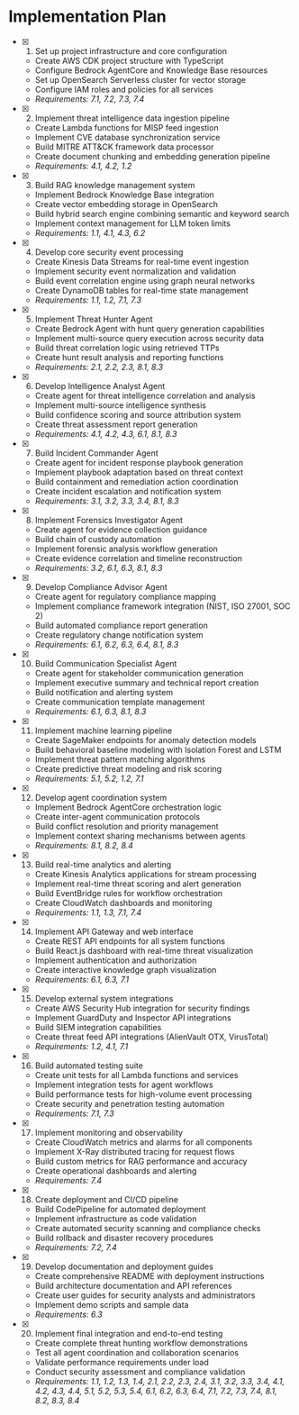 # Implementation Plan

- [x] 1. Set up project infrastructure and core configuration



  - Create AWS CDK project structure with TypeScript
  - Configure Bedrock AgentCore and Knowledge Base resources
  - Set up OpenSearch Serverless cluster for vector storage
  - Configure IAM roles and policies for all services
  - _Requirements: 7.1, 7.2, 7.3, 7.4_

- [x] 2. Implement threat intelligence data ingestion pipeline



  - Create Lambda functions for MISP feed ingestion
  - Implement CVE database synchronization service
  - Build MITRE ATT&CK framework data processor
  - Create document chunking and embedding generation pipeline
  - _Requirements: 4.1, 4.2, 1.2_

- [x] 3. Build RAG knowledge management system


  - Implement Bedrock Knowledge Base integration
  - Create vector embedding storage in OpenSearch
  - Build hybrid search engine combining semantic and keyword search
  - Implement context management for LLM token limits
  - _Requirements: 1.1, 4.1, 4.3, 6.2_

- [x] 4. Develop core security event processing


  - Create Kinesis Data Streams for real-time event ingestion
  - Implement security event normalization and validation
  - Build event correlation engine using graph neural networks
  - Create DynamoDB tables for real-time state management
  - _Requirements: 1.1, 1.2, 7.1, 7.3_

- [x] 5. Implement Threat Hunter Agent

  - Create Bedrock Agent with hunt query generation capabilities
  - Implement multi-source query execution across security data
  - Build threat correlation logic using retrieved TTPs
  - Create hunt result analysis and reporting functions
  - _Requirements: 2.1, 2.2, 2.3, 8.1, 8.3_

- [x] 6. Develop Intelligence Analyst Agent

  - Create agent for threat intelligence correlation and analysis
  - Implement multi-source intelligence synthesis
  - Build confidence scoring and source attribution system
  - Create threat assessment report generation
  - _Requirements: 4.1, 4.2, 4.3, 6.1, 8.1, 8.3_

- [x] 7. Build Incident Commander Agent

  - Create agent for incident response playbook generation
  - Implement playbook adaptation based on threat context
  - Build containment and remediation action coordination
  - Create incident escalation and notification system
  - _Requirements: 3.1, 3.2, 3.3, 3.4, 8.1, 8.3_

- [x] 8. Implement Forensics Investigator Agent

  - Create agent for evidence collection guidance
  - Build chain of custody automation
  - Implement forensic analysis workflow generation
  - Create evidence correlation and timeline reconstruction
  - _Requirements: 3.2, 6.1, 6.3, 8.1, 8.3_

- [x] 9. Develop Compliance Advisor Agent

  - Create agent for regulatory compliance mapping
  - Implement compliance framework integration (NIST, ISO 27001, SOC 2)
  - Build automated compliance report generation
  - Create regulatory change notification system
  - _Requirements: 6.1, 6.2, 6.3, 6.4, 8.1, 8.3_

- [x] 10. Build Communication Specialist Agent

  - Create agent for stakeholder communication generation
  - Implement executive summary and technical report creation
  - Build notification and alerting system
  - Create communication template management
  - _Requirements: 6.1, 6.3, 8.1, 8.3_

- [x] 11. Implement machine learning pipeline

  - Create SageMaker endpoints for anomaly detection models
  - Build behavioral baseline modeling with Isolation Forest and LSTM
  - Implement threat pattern matching algorithms
  - Create predictive threat modeling and risk scoring
  - _Requirements: 5.1, 5.2, 1.2, 7.1_

- [x] 12. Develop agent coordination system

  - Implement Bedrock AgentCore orchestration logic
  - Create inter-agent communication protocols
  - Build conflict resolution and priority management
  - Implement context sharing mechanisms between agents
  - _Requirements: 8.1, 8.2, 8.4_

- [x] 13. Build real-time analytics and alerting

  - Create Kinesis Analytics applications for stream processing
  - Implement real-time threat scoring and alert generation
  - Build EventBridge rules for workflow orchestration
  - Create CloudWatch dashboards and monitoring
  - _Requirements: 1.1, 1.3, 7.1, 7.4_

- [x] 14. Implement API Gateway and web interface

  - Create REST API endpoints for all system functions
  - Build React.js dashboard with real-time threat visualization
  - Implement authentication and authorization
  - Create interactive knowledge graph visualization
  - _Requirements: 6.1, 6.3, 7.1_

- [x] 15. Develop external system integrations

  - Create AWS Security Hub integration for security findings
  - Implement GuardDuty and Inspector API integrations
  - Build SIEM integration capabilities
  - Create threat feed API integrations (AlienVault OTX, VirusTotal)
  - _Requirements: 1.2, 4.1, 7.1_

- [x] 16. Build automated testing suite

  - Create unit tests for all Lambda functions and services
  - Implement integration tests for agent workflows
  - Build performance tests for high-volume event processing
  - Create security and penetration testing automation
  - _Requirements: 7.1, 7.3_

- [x] 17. Implement monitoring and observability

  - Create CloudWatch metrics and alarms for all components
  - Implement X-Ray distributed tracing for request flows
  - Build custom metrics for RAG performance and accuracy
  - Create operational dashboards and alerting
  - _Requirements: 7.4_

- [x] 18. Create deployment and CI/CD pipeline

  - Build CodePipeline for automated deployment
  - Implement infrastructure as code validation
  - Create automated security scanning and compliance checks
  - Build rollback and disaster recovery procedures
  - _Requirements: 7.2, 7.4_

- [x] 19. Develop documentation and deployment guides

  - Create comprehensive README with deployment instructions
  - Build architecture documentation and API references
  - Create user guides for security analysts and administrators
  - Implement demo scripts and sample data
  - _Requirements: 6.3_

- [x] 20. Implement final integration and end-to-end testing


  - Create complete threat hunting workflow demonstrations
  - Test all agent coordination and collaboration scenarios
  - Validate performance requirements under load
  - Conduct security assessment and compliance validation
  - _Requirements: 1.1, 1.2, 1.3, 1.4, 2.1, 2.2, 2.3, 2.4, 3.1, 3.2, 3.3, 3.4, 4.1, 4.2, 4.3, 4.4, 5.1, 5.2, 5.3, 5.4, 6.1, 6.2, 6.3, 6.4, 7.1, 7.2, 7.3, 7.4, 8.1, 8.2, 8.3, 8.4_